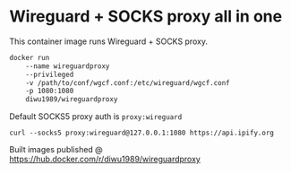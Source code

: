 # Wireguard + SOCKS proxy all in one

This container image runs Wireguard + SOCKS proxy.

```bash
docker run 
    --name wireguardproxy
    --privileged
    -v /path/to/conf/wgcf.conf:/etc/wireguard/wgcf.conf
    -p 1080:1080
    diwu1989/wireguardproxy
```

Default SOCKS5 proxy auth is `proxy:wireguard`
```
curl --socks5 proxy:wireguard@127.0.0.1:1080 https://api.ipify.org
```

Built images published @ https://hub.docker.com/r/diwu1989/wireguardproxy
